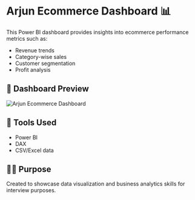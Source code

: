 # Arjun Ecommerce Dashboard 📊

This Power BI dashboard provides insights into ecommerce performance metrics such as:

- Revenue trends
- Category-wise sales
- Customer segmentation
- Profit analysis

## 🔎 Dashboard Preview

![Arjun Ecommerce Dashboard](arjun-ecommerce-dashboard.png)

## 📁 Tools Used
- Power BI
- DAX
- CSV/Excel data

## 🧑‍💼 Purpose
Created to showcase data visualization and business analytics skills for interview purposes.
